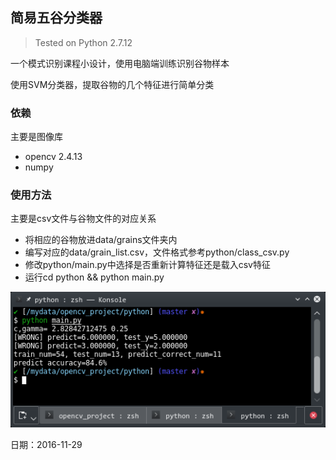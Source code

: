 ## 简易五谷分类器

> Tested on Python 2.7.12

一个模式识别课程小设计，使用电脑端训练识别谷物样本

使用SVM分类器，提取谷物的几个特征进行简单分类

### 依赖

主要是图像库
- opencv 2.4.13
- numpy

### 使用方法

主要是csv文件与谷物文件的对应关系
- 将相应的谷物放进data/grains文件夹内
- 编写对应的data/grain_list.csv，文件格式参考python/class_csv.py
- 修改python/main.py中选择是否重新计算特征还是载入csv特征
- 运行cd python && python main.py

![](/preview.png)

日期：2016-11-29